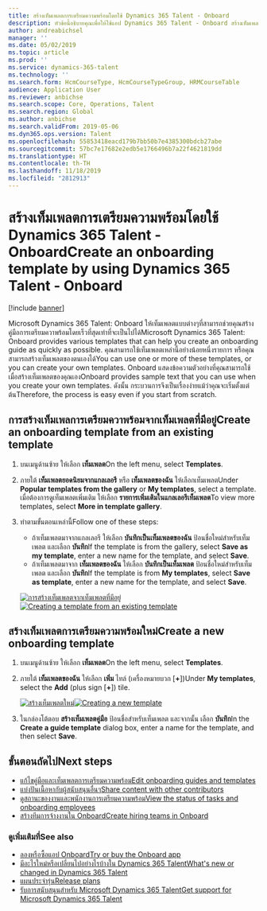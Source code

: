 ```yaml
---
title: สร้างเท็มเพลตการเตรียมความพร้อมโดยใช้ Dynamics 365 Talent - Onboard
description: หัวข้อนี้อธิบายคุณเพื่อให้ใช้แอป Dynamics 365 Talent - Onboard สร้างเท็มเพลตสำหรับคู่มือการเตรียมความพร้อมสำหรับพนักงานใหม่ของคุณ งานนี้เป็นขั้นตอนแรกที่จำเป็นในกลยุทธ์การจ้างงานถึงการปลดเกษียณแบบการจัดการทุนมนุษย์ (HCM)
author: andreabichsel
manager: ''
ms.date: 05/02/2019
ms.topic: article
ms.prod: ''
ms.service: dynamics-365-talent
ms.technology: ''
ms.search.form: HcmCourseType, HcmCourseTypeGroup, HRMCourseTable
audience: Application User
ms.reviewer: anbichse
ms.search.scope: Core, Operations, Talent
ms.search.region: Global
ms.author: anbichse
ms.search.validFrom: 2019-05-06
ms.dyn365.ops.version: Talent
ms.openlocfilehash: 55853418eacd179b7bb50b7e4385300bdcb27abe
ms.sourcegitcommit: 57bc7e17682e2edb5e1766496b7a22f4621819dd
ms.translationtype: HT
ms.contentlocale: th-TH
ms.lasthandoff: 11/18/2019
ms.locfileid: "2812913"
---
```

# <a name="create-an-onboarding-template-by-using-dynamics-365-talent---onboard"></a><span data-ttu-id="3ac16-104">สร้างเท็มเพลตการเตรียมความพร้อมโดยใช้ Dynamics 365 Talent - Onboard</span><span class="sxs-lookup"><span data-stu-id="3ac16-104">Create an onboarding template by using Dynamics 365 Talent - Onboard</span></span>

[!include [banner](includes/banner.md)]

<span data-ttu-id="3ac16-105">Microsoft Dynamics 365 Talent: Onboard ให้เท็มเพลตแบบต่างๆที่สามารถช่วยคุณสร้างคู่มือการเตรียมควาพร้อมโดยเร็วที่สุดเท่าที่จะเป็นไปได้</span><span class="sxs-lookup"><span data-stu-id="3ac16-105">Microsoft Dynamics 365 Talent: Onboard provides various templates that can help you create an onboarding guide as quickly as possible.</span></span> <span data-ttu-id="3ac16-106">คุณสามารถใช้เท็มเพลตเหล่านี้อย่างน้อยหนึ่งรายการ หรือคุณสามารถสร้างเท็มเพลตของตนเองได้</span><span class="sxs-lookup"><span data-stu-id="3ac16-106">You can use one or more of these templates, or you can create your own templates.</span></span> <span data-ttu-id="3ac16-107">Onboard แสดงข้อความตัวอย่างที่คุณสามารถใช้เมื่อสร้างเท็มเพลตของคุณเอง</span><span class="sxs-lookup"><span data-stu-id="3ac16-107">Onboard provides sample text that you can use when you create your own templates.</span></span> <span data-ttu-id="3ac16-108">ดังนั้น กระบวนการจึงเป็นเรื่องง่ายแม้ว่าคุณจะเริ่มตั้งแต่ต้น</span><span class="sxs-lookup"><span data-stu-id="3ac16-108">Therefore, the process is easy even if you start from scratch.</span></span>

## <a name="create-an-onboarding-template-from-an-existing-template"></a><span data-ttu-id="3ac16-109">การสร้างเท็มเพลการเตรียมควาพร้อมจากเท็มเพลตที่มีอยู่</span><span class="sxs-lookup"><span data-stu-id="3ac16-109">Create an onboarding template from an existing template</span></span>

1. <span data-ttu-id="3ac16-110">บนเมนูด้านซ้าย ให้เลือก **เท็มเพลต**</span><span class="sxs-lookup"><span data-stu-id="3ac16-110">On the left menu, select **Templates**.</span></span>
2. <span data-ttu-id="3ac16-111">ภายใต้ **เท็มเพลตยอดนิยมจากแกลเลอรี** หรือ **เท็มเพลตของฉัน** ให้เลือกเท็มเพลต</span><span class="sxs-lookup"><span data-stu-id="3ac16-111">Under **Popular templates from the gallery** or **My templates**, select a template.</span></span> <span data-ttu-id="3ac16-112">เมื่อต้องการดูเท็มเพลตเพิ่มเติม ให้เลือก **รายการเพิ่มเติมในแกลเลอรีเท็มเพลต**</span><span class="sxs-lookup"><span data-stu-id="3ac16-112">To view more templates, select **More in template gallery**.</span></span>
3. <span data-ttu-id="3ac16-113">ทำตามขั้นตอนเหล่านี้</span><span class="sxs-lookup"><span data-stu-id="3ac16-113">Follow one of these steps:</span></span>

    - <span data-ttu-id="3ac16-114">ถ้าเท็มเพลตมาจากแกลเลอรี ให้เลือก **บันทึกเป็นเท็มเพลตของฉัน** ป้อนชื่อใหม่สำหรับเท็มเพลต และเลือก **บันทึก**</span><span class="sxs-lookup"><span data-stu-id="3ac16-114">If the template is from the gallery, select **Save as my template**, enter a new name for the template, and select **Save**.</span></span>
    - <span data-ttu-id="3ac16-115">ถ้าเท็มเพลตมาจาก **เท็มเพลตของฉัน** ให้เลือก **บันทึกเป็นเท็มเพลต** ป้อนชื่อใหม่สำหรับเท็มเพลต และเลือก **บันทึก**</span><span class="sxs-lookup"><span data-stu-id="3ac16-115">If the template is from **My templates**, select **Save as template**, enter a new name for the template, and select **Save**.</span></span>

    <span data-ttu-id="3ac16-116">[![การสร้างเท็มเพลตจากเท็มเพลตที่มีอยู่](./media/onboard-save-template.png)](./media/onboard-save-template.png)</span><span class="sxs-lookup"><span data-stu-id="3ac16-116">[![Creating a template from an existing template](./media/onboard-save-template.png)](./media/onboard-save-template.png)</span></span>

## <a name="create-a-new-onboarding-template"></a><span data-ttu-id="3ac16-117">สร้างเท็มเพลตการเตรียมความพร้อมใหม่</span><span class="sxs-lookup"><span data-stu-id="3ac16-117">Create a new onboarding template</span></span>

1. <span data-ttu-id="3ac16-118">บนเมนูด้านซ้าย ให้เลือก **เท็มเพลต**</span><span class="sxs-lookup"><span data-stu-id="3ac16-118">On the left menu, select **Templates**.</span></span>
2. <span data-ttu-id="3ac16-119">ภายใต้ **เท็มเพลตของฉัน** ให้เลือก **เพิ่ม** ไทล์ (เครื่องหมายบวก \[**+**\])</span><span class="sxs-lookup"><span data-stu-id="3ac16-119">Under **My templates**, select the **Add** (plus sign \[**+**\]) tile.</span></span>

    <span data-ttu-id="3ac16-120">[![สร้างเท็มเพลตใหม่](./media/onboard-create-new-template.png)](./media/onboard-create-new-template.png)</span><span class="sxs-lookup"><span data-stu-id="3ac16-120">[![Creating a new template](./media/onboard-create-new-template.png)](./media/onboard-create-new-template.png)</span></span>

3. <span data-ttu-id="3ac16-121">ในกล่องโต้ตอบ **สร้างเท็มเพลตคู่มือ** ป้อนชื่อสำหรับเท็มเพลต และจากนั้น เลือก **บันทึก**</span><span class="sxs-lookup"><span data-stu-id="3ac16-121">In the **Create a guide template** dialog box, enter a name for the template, and then select **Save**.</span></span>

## <a name="next-steps"></a><span data-ttu-id="3ac16-122">ขั้นตอนถัดไป</span><span class="sxs-lookup"><span data-stu-id="3ac16-122">Next steps</span></span>

- [<span data-ttu-id="3ac16-123">แก้ไขคู่มือและเท็มเพลตการเตรียมความพร้อม</span><span class="sxs-lookup"><span data-stu-id="3ac16-123">Edit onboarding guides and templates</span></span>](./onboard-edit-guides-templates.md)
- [<span data-ttu-id="3ac16-124">แบ่งปันเนื้อหากับผู้สนับสนุนอื่นๆ</span><span class="sxs-lookup"><span data-stu-id="3ac16-124">Share content with other contributors</span></span>](./onboard-share-template.md)
- [<span data-ttu-id="3ac16-125">ดูสถานะของงานและพนักงานการเตรียมความพร้อม</span><span class="sxs-lookup"><span data-stu-id="3ac16-125">View the status of tasks and onboarding employees</span></span>](./onboard-view-status.md)
- [<span data-ttu-id="3ac16-126">สร้างทีมการจ้างงานใน Onboard</span><span class="sxs-lookup"><span data-stu-id="3ac16-126">Create hiring teams in Onboard</span></span>](./onboard-create-team.md)

### <a name="see-also"></a><span data-ttu-id="3ac16-127">ดูเพิ่มเติมที่</span><span class="sxs-lookup"><span data-stu-id="3ac16-127">See also</span></span>

- [<span data-ttu-id="3ac16-128">ลองหรือซื้อแอป Onboard</span><span class="sxs-lookup"><span data-stu-id="3ac16-128">Try or buy the Onboard app</span></span>](https://dynamics.microsoft.com/talent/onboard/)
- [<span data-ttu-id="3ac16-129">มีอะไรใหม่หรือเปลี่ยนไปอย่างไรบ้างใน Dynamics 365 Talent</span><span class="sxs-lookup"><span data-stu-id="3ac16-129">What's new or changed in Dynamics 365 Talent</span></span>](./whats-new.md)
- [<span data-ttu-id="3ac16-130">แผนประจำรุ่น</span><span class="sxs-lookup"><span data-stu-id="3ac16-130">Release plans</span></span>](https://docs.microsoft.com/business-applications-release-notes/index)
- [<span data-ttu-id="3ac16-131">รับการสนับสนุนสำหรับ Microsoft Dynamics 365 Talent</span><span class="sxs-lookup"><span data-stu-id="3ac16-131">Get support for Microsoft Dynamics 365 Talent</span></span>](./talent-support.md)
